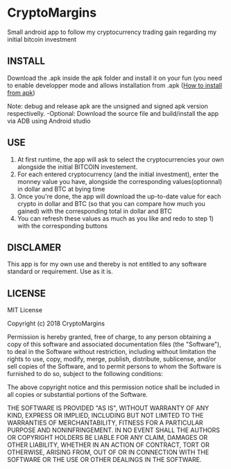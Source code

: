 # CryptoMargins
Small android app to follow my cryptocurrency trading gain regarding my initial bitcoin investment

## INSTALL

Download the .apk inside the apk folder and install it on your fun (you need to enable developper mode and allows installation from .apk ([How to install from apk](https://www.wikihow.tech/Install-APK-Files-on-Android))

Note: debug and release apk are the unsigned and signed apk version respectivelly.
-Optional:
Download the source file and build/install the app via ADB using Android studio

## USE

1. At first runtime, the app will ask to select the cryptocurrencies your own alongside the initial BITCOIN investement.
2. For each entered cryptocurrency (and the initial investment), enter the monney value you have, alongside the corresponding values(optionnal) in dollar and BTC at bying time
3. Once you're done, the app will download the up-to-date value for each crypto in dollar and BTC (so that you can compare how much you gained) with the corresponding total in dollar and BTC
4. You can refresh these values as much as you like and redo to step 1) with the corresponding buttons

## DISCLAMER

This app is for my own use and thereby is not entitled to any software standard or requirement. Use as it is.

## LICENSE

MIT License

Copyright (c) 2018 CryptoMargins

Permission is hereby granted, free of charge, to any person obtaining a copy
of this software and associated documentation files (the "Software"), to deal
in the Software without restriction, including without limitation the rights
to use, copy, modify, merge, publish, distribute, sublicense, and/or sell
copies of the Software, and to permit persons to whom the Software is
furnished to do so, subject to the following conditions:

The above copyright notice and this permission notice shall be included in all
copies or substantial portions of the Software.

THE SOFTWARE IS PROVIDED "AS IS", WITHOUT WARRANTY OF ANY KIND, EXPRESS OR
IMPLIED, INCLUDING BUT NOT LIMITED TO THE WARRANTIES OF MERCHANTABILITY,
FITNESS FOR A PARTICULAR PURPOSE AND NONINFRINGEMENT. IN NO EVENT SHALL THE
AUTHORS OR COPYRIGHT HOLDERS BE LIABLE FOR ANY CLAIM, DAMAGES OR OTHER
LIABILITY, WHETHER IN AN ACTION OF CONTRACT, TORT OR OTHERWISE, ARISING FROM,
OUT OF OR IN CONNECTION WITH THE SOFTWARE OR THE USE OR OTHER DEALINGS IN THE
SOFTWARE.


